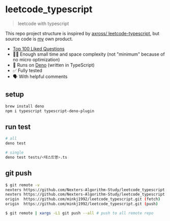 # leetcode_typescript

> leetcode with typescript

This repo project structure is inspired by [axross/
leetcode-typescript](https://github.com/axross/leetcode-typescript), but source code is [my](github.com/minkj1992) own product.

- [Top 100 Liked Questions](https://leetcode.com/problemset/algorithms/)
- 🏃‍♀️ Enough small time and space complexity (not "minimum" because of no micro optimization)
- 💯 Runs on [Deno](https://deno.land) (written in TypeScript)
- ✅ Fully tested
- 🗣 With helpful comments

## setup

```bash
brew install deno
npm i typescript typescript-deno-plugin
```

## run test

```bash
# all
deno test

# single
deno test tests/<테스트명>.ts
```

## git push

```bash
$ git remote -v
nexters	https://github.com/Nexters-Algorithm-Study/leetcode_typescript.git (fetch)
nexters	https://github.com/Nexters-Algorithm-Study/leetcode_typescript.git (push)
origin	https://github.com/minkj1992/leetcode_typescript.git (fetch)
origin	https://github.com/minkj1992/leetcode_typescript.git (push)

$ git remote | xargs -L1 git push --all # push to all remote repo
```

